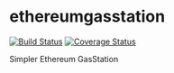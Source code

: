 # ethereumgasstation

[![Build Status](https://travis-ci.org/EthereumGasStation/ethereumgasstation.svg?branch=master)](https://travis-ci.org/EthereumGasStation/ethereumgasstation)
[![Coverage Status](https://coveralls.io/repos/github/EthereumGasStation/ethereumgasstation/badge.svg?branch=master)](https://coveralls.io/github/EthereumGasStation/ethereumgasstation?branch=master)

Simpler Ethereum GasStation
